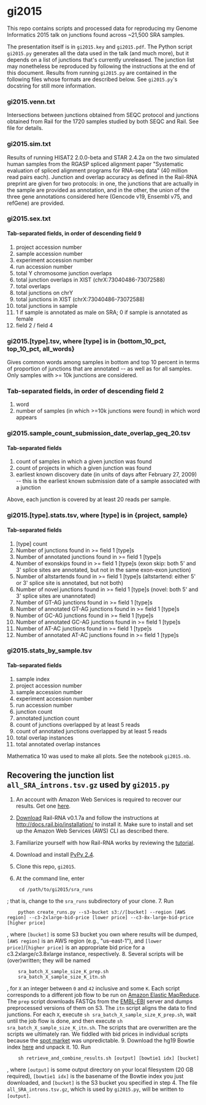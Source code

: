 # gi2015

This repo contains scripts and processed data for reproducing my Genome Informatics 2015 talk on junctions found across ~21,500 SRA samples.

The presentation itself is in `gi2015.key` and `gi2015.pdf`. The Python script `gi2015.py` generates all the data used in the talk (and much more), but it depends on a list of junctions that's currently unreleased. The junction list may nonetheless be reproduced by following the instructions at the end of this document. Results from running `gi2015.py` are contained in the following files whose formats are described below. See `gi2015.py`'s docstring for still more information.

### gi2015.venn.txt
Intersections between junctions obtained from SEQC protocol and junctions
obtained from Rail for the 1720 samples studied by both SEQC and Rail. See
file for details.

### gi2015.sim.txt
Results of running HISAT2 2.0.0-beta and STAR 2.4.2a on the two simulated
human samples from the RGASP spliced alignment paper
"Systematic evaluation of spliced alignment programs for RNA-seq data"
(40 million read pairs each). Junction and overlap accuracy as defined
in the Rail-RNA preprint are given for two protocols: in one, the junctions
that are actually in the sample are provided as annotation, and in the other,
the union of the three gene annotations considered here
(Gencode v19, Ensembl v75, and refGene) are provided.

### gi2015.sex.txt
#### Tab-separated fields, in order of descending field 9

1. project accession number
2. sample accession number
3. experiment accession number
4. run accession number
2. total Y chromosome junction overlaps
3. total junction overlaps in XIST (chrX:73040486-73072588)
4. total overlaps
5. total junctions on chrY
6. total junctions in XIST (chrX:73040486-73072588)
7. total junctions in sample
8. 1 if sample is annotated as male on SRA; 0 if sample is annotated as female
9. field 2 / field 4

### gi2015.[type].tsv, where [type] is in {bottom_10_pct, top_10_pct, all_words}
Gives common words among samples in bottom and top 10 percent in terms of
proportion of junctions that are annotated -- as well as for all samples.
Only samples with >= 10k junctions are considered.
### Tab-separated fields, in order of descending field 2

1. word
2. number of samples (in which >=10k junctions were found) in which word
    appears

### gi2015.sample_count_submission_date_overlap_geq_20.tsv
#### Tab-separated fields

1. count of samples in which a given junction was found
2. count of projects in which a given junction was found
3. earliest known discovery date (in units of days after February 27, 2009)
    -- this is the earliest known submission date of a sample associated with a
    junction

Above, each junction is covered by at least 20 reads per sample.

### gi2015.[type].stats.tsv, where [type] is in {project, sample}
#### Tab-separated fields

1. [type] count
2. Number of junctions found in >= field 1 [type]s
3. Number of annotated junctions found in >= field 1 [type]s
4. Number of exonskips found in >= field 1 [type]s (exon skip: both 5' and 3'
    splice sites are annotated, but not in the same exon-exon junction)
5. Number of altstartends found in >= field 1 [type]s (altstartend: either 5'
    or 3' splice site is annotated, but not both)
6. Number of novel junctions found in >= field 1 [type]s (novel: both 5' and 
    3' splice sites are unannotated)
7. Number of GT-AG junctions found in >= field 1 [type]s
8. Number of annotated GT-AG junctions found in >= field 1 [type]s
9. Number of GC-AG junctions found in >= field 1 [type]s
10. Number of annotated GC-AG junctions found in >= field 1 [type]s
11. Number of AT-AC junctions found in >= field 1 [type]s
12. Number of annotated AT-AC junctions found in >= field 1 [type]s

### gi2015.stats_by_sample.tsv
#### Tab-separated fields

1. sample index
2. project accession number
3. sample accession number
4. experiment accession number
5. run accession number
6. junction count
7. annotated junction count
8. count of junctions overlapped by at least 5 reads
9. count of annotated junctions overlapped by at least 5 reads
10. total overlap instances
11. total annotated overlap instances

Mathematica 10 was used to make all plots. See the notebook `gi2015.nb`.

## Recovering the junction list `all_SRA_introns.tsv.gz` used by `gi2015.py`

1. An account with Amazon Web Services is required to recover our results. Get one [here](http://aws.amazon.com/).
2. [Download](https://github.com/nellore/rail/raw/master/releases/install_rail-rna-0.1.7a) Rail-RNA v0.1.7a and follow the instructions at http://docs.rail.bio/installation/ to install it. Make sure to install and set up the Amazon Web Services (AWS) CLI as described there.
3. Familiarize yourself with how Rail-RNA works by reviewing the [tutorial](http://docs.rail.bio/tutorial/).
4. Download and install [PyPy 2.4](http://doc.pypy.org/en/latest/release-2.4.0.html).
5. Clone this repo, `gi2015`.
6. At the command line, enter

        cd /path/to/gi2015/sra_runs
; that is, change to the `sra_runs` subdirectory of your clone.
7. Run

        python create_runs.py --s3-bucket s3://[bucket] --region [AWS region] --c3-2xlarge-bid-price [lower price] --c3-8x-large-bid-price [higher price]
, where `[bucket]` is some S3 bucket you own where results will be dumped, `[AWS region]` is an AWS region (e.g., "us-east-1"), and `[lower price]`/`[higher price]` is an appropriate bid price for a c3.2xlarge/c3.8xlarge instance, respectively.
8. Several scripts will be (over)written; they will be named

        sra_batch_X_sample_size_K_prep.sh
        sra_batch_X_sample_size_K_itn.sh
, for `X` an integer between `0` and `42` inclusive and some `K`. Each script corresponds to a different job flow to be run on [Amazon Elastic MapReduce](https://aws.amazon.com/elasticmapreduce/). The `prep` script downloads FASTQs from the [EMBL-EBI](https://www.ebi.ac.uk/) server and dumps preprocessed versions of them on S3. The `itn` script aligns the data to find junctions. For each `X`, execute `sh sra_batch_X_sample_size_K_prep.sh`, wait until the job flow is done, and then execute `sh sra_batch_X_sample_size_K_itn.sh`. The scripts that are overwritten are the scripts we ultimately ran. We fiddled with bid prices in individual scripts because the [spot market](https://aws.amazon.com/ec2/spot/) was unpredictable.
9. Download the hg19 Bowtie index [here](ftp://ftp.ccb.jhu.edu/pub/data/bowtie_indexes/hg19.ebwt.zip) and unpack it.
10. Run

        sh retrieve_and_combine_results.sh [output] [bowtie1 idx] [bucket]
, where `[output]` is some output directory on your local filesystem (20 GB required), `[bowtie1 idx]` is the basename of the Bowtie index you just downloaded, and `[bucket]` is the S3 bucket you specified in step 4. The file `all_SRA_introns.tsv.gz`, which is used by `gi2015.py`, will be written to `[output]`.
